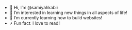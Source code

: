 - 👋 Hi, I’m @samiyahkabir
- 👀 I’m interested in learning new things in all aspects of life!
- 🌱 I’m currently learning how to build websites!
- ⚡ Fun fact: I love to read!



